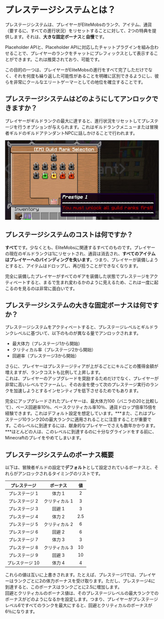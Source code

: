 # プレステージシステムとは？

プレステージシステムは、プレイヤーがEliteMobsのランク、アイテム、通貨（要するに、すべての進行状況）をリセットすることに対して、2つの特典を提供します。それは、**大きな固定ボーナス**と**自慢**です。

Placeholder APIと、Placeholder APIに対応したチャットプラグインを組み合わせることで、プレイヤーのランクをチャットにプレフィックスとして表示することができます。これは推奨されており、可能です。

この目的の一つは、プレイヤーがEliteMobsの進行をすべて完了しただけでなく、それを何度も繰り返した可能性があることを明確に区別できるようにし、彼らを非常にクールなエリートゲーマーとしての地位を確立することです。

## プレステージシステムはどのようにしてアンロックできますか？

プレイヤーがギルドランクの最大に達すると、進行状況をリセットしてプレステージを行うオプションが与えられます。これはギルドランクメニューまたは冒険者ギルドのギルドアテンダントNPCに話しかけることで行われます。

<div align="center">

![prestige_guild_rank.jpg](../../../img/wiki/prestige_guild_rank.jpg)

</div>

## プレステージシステムのコストは何ですか？

**すべて**です。少なくとも、EliteMobsに関連するすべてのものです。プレイヤーの現在のギルドランクは1にリセットされ、通貨は消去され、**すべてのアイテムはプレイヤーへのバインディングを失います**。つまり、プレイヤーが装備しようとすると、アイテムはドロップし、再び拾うことができなくなります。

完全に装備したプレイヤーがすべてのギアを装備した状態でプレステージをアクティベートすると、まるで生まれ変わるかのように見えるため、これは一度に起こるのを見るのは非常に面白いです。

## プレステージシステムの大きな固定ボーナスは何ですか？

プレステージシステムをアクティベートすると、プレステージレベルとギルドランクレベルに基づいて、以下のものが異なる量でアンロックされます。

- 最大体力（プレステージ1から開始）
- クリティカル率（プレステージ2から開始）
- 回避率（プレステージ3から開始）

さらに、プレイヤーはプレステージティアが上がるごとにキルごとの獲得金額が増えますが、ランクコストも比例して上昇します。<br>これは、プレイヤーのアップグレードを奨励するためだけでなく、プレイヤーが非常に高いレベルでファームし、そのお金を使って次のプレステージ実行のランクを加速しようとするインセンティブを低下させるためでもあります。

完全にアップグレードされたプレイヤーは、最大体力100（バニラの20と比較して）、ベース回避率10％、ベースクリティカル率10％、通貨ドロップ倍率15倍を経験できます。これはデフォルト設定を想定しています。***また、これはプレステージ10ランク20の最大ランクに適用されることに注意することが重要です。このレベルに到達するには、献身的なプレイヤーでさえも数年かかります。***ほとんどの人は、このレベルに到達するのに十分なグラインドをする前に、Minecraftのプレイをやめてしまいます。

## プレステージシステムのボーナス概要
以下は、冒険者ギルドの設定で**デフォルト**として設定されているボーナスと、それらがアンロックされるタイミングのリストです。

<div align="center">

| プレステージ |   ボーナス    | 値   |
|:--------:|:----------:|:-----:|
| プレステージ 1  |  体力 1    |   2   |
| プレステージ 2  | クリティカル 1 |   3   | 実質3
| プレステージ 3  |  回避 1    |   3   | 実質4
| プレステージ 4  |  体力 2    |  2.5  |
| プレステージ 5  | クリティカル 2 |   6   |
| プレステージ 6  |  回避 2    |   6   |
| プレステージ 7  |  体力 3    |   3   |
| プレステージ 8  | クリティカル 3 |  10  |
| プレステージ 9  |  回避 3    |  10  |
| プレステージ 10 |  体力 4    |   4   |

</div>

これらの値は互いに上書きされます。たとえば、プレステージ1では、プレイヤーはランクごとに2の体力ボーナスを受け取ります。ただし、プレステージ4に到達すると、このボーナスはランクごとに2.5に増加します。
<br>回避とクリティカルのボーナス値は、そのプレステージレベルの最大ランクでのボーナスがどのようになるかを設定します。つまり、プレイヤーがプレステージレベル6ですべてのランクを最大にすると、回避とクリティカルのボーナスが6％になります。

